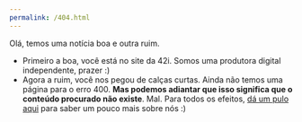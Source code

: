 ```yaml
---
permalink: /404.html
---
```




Olá, temos uma notícia boa e outra ruim.

- Primeiro a boa, você está no site da 42i. Somos uma produtora digital independente, prazer :)
- Agora a ruim, você nos pegou de calças curtas. Ainda não temos uma página para o erro 400. **Mas podemos adiantar que isso significa que o conteúdo procurado não existe**. Mal.
Para todos os efeitos, [dá um pulo aqui](http://42i.com.br) para saber um pouco mais sobre nós :)
